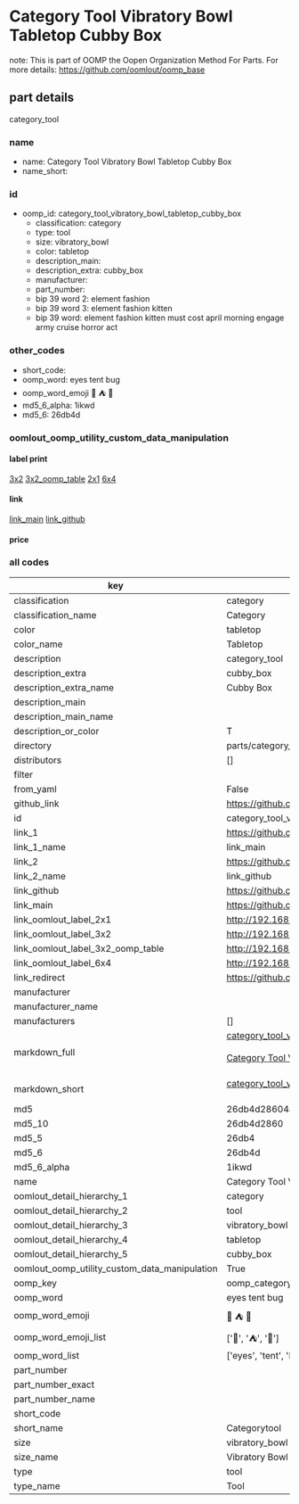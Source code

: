 # Category Tool Vibratory Bowl Tabletop Cubby Box  

note: This is part of OOMP the Oopen Organization Method For Parts. For more details: https://github.com/oomlout/oomp_base

##  part details
  



category_tool



### name
* name: Category Tool Vibratory Bowl Tabletop Cubby Box
* name_short: 
### id
* oomp_id: category_tool_vibratory_bowl_tabletop_cubby_box
  * classification: category
  * type: tool
  * size: vibratory_bowl
  * color: tabletop
  * description_main: 
  * description_extra: cubby_box
  * manufacturer: 
  * part_number: 
  * bip 39 word 2: element fashion
  * bip 39 word 3: element fashion kitten
  * bip 39 word: element fashion kitten must cost april morning engage army cruise horror act

### other_codes
* short_code: 
* oomp_word: eyes tent bug
* oomp_word_emoji :eyes: :tent: :bug:
* md5_6_alpha: 1ikwd
* md5_6: 26db4d






### oomlout_oomp_utility_custom_data_manipulation
#### label print
[3x2](http://192.168.1.245:1112/?label=oomp%201ikwd)
[3x2_oomp_table](http://192.168.1.108:1112/?label=oomp%201ikwd)
[2x1](http://192.168.1.242:1112/?label=oomp%201ikwd)
[6x4](http://192.168.1.55:1112/?label=oomp%201ikwd)    

#### link

[link_main](https://github.com/oomlout/oomlout_oomp_version_1_messy/tree/main/parts/category_tool_vibratory_bowl_tabletop_cubby_box) [link_github](https://github.com/oomlout/oomlout_oomp_version_1_messy/tree/main/parts/category_tool_vibratory_bowl_tabletop_cubby_box)                             

#### price







### all codes 
| key | value |  
| --- | --- |  
| classification | category |  
| classification_name | Category |  
| color | tabletop |  
| color_name | Tabletop |  
| description | category_tool |  
| description_extra | cubby_box |  
| description_extra_name | Cubby Box |  
| description_main |  |  
| description_main_name |  |  
| description_or_color | T  |  
| directory | parts/category_tool_vibratory_bowl_tabletop_cubby_box |  
| distributors | [] |  
| filter |  |  
| from_yaml | False |  
| github_link | https://github.com/oomlout/oomlout_oomp_part_src/tree/main/parts/category_tool_vibratory_bowl_tabletop_cubby_box |  
| id | category_tool_vibratory_bowl_tabletop_cubby_box |  
| link_1 | https://github.com/oomlout/oomlout_oomp_version_1_messy/tree/main/parts/category_tool_vibratory_bowl_tabletop_cubby_box |  
| link_1_name | link_main |  
| link_2 | https://github.com/oomlout/oomlout_oomp_version_1_messy/tree/main/parts/category_tool_vibratory_bowl_tabletop_cubby_box |  
| link_2_name | link_github |  
| link_github | https://github.com/oomlout/oomlout_oomp_version_1_messy/tree/main/parts/category_tool_vibratory_bowl_tabletop_cubby_box |  
| link_main | https://github.com/oomlout/oomlout_oomp_version_1_messy/tree/main/parts/category_tool_vibratory_bowl_tabletop_cubby_box |  
| link_oomlout_label_2x1 | http://192.168.1.242:1112/?label=oomp%201ikwd |  
| link_oomlout_label_3x2 | http://192.168.1.245:1112/?label=oomp%201ikwd |  
| link_oomlout_label_3x2_oomp_table | http://192.168.1.108:1112/?label=oomp%201ikwd |  
| link_oomlout_label_6x4 | http://192.168.1.55:1112/?label=oomp%201ikwd |  
| link_redirect | https://github.com/oomlout/oomlout_oomp_version_1_messy/tree/main/parts/category_tool_vibratory_bowl_tabletop_cubby_box |  
| manufacturer |  |  
| manufacturer_name |  |  
| manufacturers | [] |  
| markdown_full | [category_tool_vibratory_bowl_tabletop_cubby_box](none)<br>[](none)<br>[Category Tool Vibratory Bowl Tabletop Cubby Box](none)<br><br> |  
| markdown_short | [category_tool_vibratory_bowl_tabletop_cubby_box](none)<br><br> |  
| md5 | 26db4d28604a51fc2b985920f694d23d |  
| md5_10 | 26db4d2860 |  
| md5_5 | 26db4 |  
| md5_6 | 26db4d |  
| md5_6_alpha | 1ikwd |  
| name | Category Tool Vibratory Bowl Tabletop Cubby Box |  
| oomlout_detail_hierarchy_1 | category |  
| oomlout_detail_hierarchy_2 | tool |  
| oomlout_detail_hierarchy_3 | vibratory_bowl |  
| oomlout_detail_hierarchy_4 | tabletop |  
| oomlout_detail_hierarchy_5 | cubby_box |  
| oomlout_oomp_utility_custom_data_manipulation | True |  
| oomp_key | oomp_category_tool_vibratory_bowl_tabletop_cubby_box |  
| oomp_word | eyes tent bug |  
| oomp_word_emoji | :eyes: :tent: :bug: |  
| oomp_word_emoji_list | [':eyes:', ':tent:', ':bug:'] |  
| oomp_word_list | ['eyes', 'tent', 'bug'] |  
| part_number |  |  
| part_number_exact |  |  
| part_number_name |  |  
| short_code |  |  
| short_name | Categorytool |  
| size | vibratory_bowl |  
| size_name | Vibratory Bowl |  
| type | tool |  
| type_name | Tool |  
